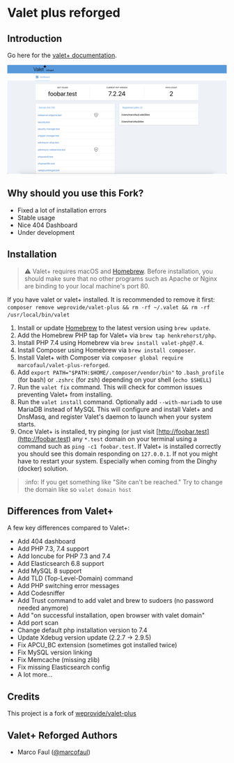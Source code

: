 # Valet plus reforged

## Introduction
Go here for the [valet+ documentation](https://github.com/weprovide/valet-plus/wiki).

![Dashboard](assets/images/example.png?raw=true "404 Dashboard")

## Why should you use this Fork?
- Fixed a lot of installation errors
- Stable usage
- Nice 404 Dashboard
- Under development

## Installation

> :warning: Valet+ requires macOS and [Homebrew](https://brew.sh/). Before installation, you should make sure that no other programs such as Apache or Nginx are binding to your local machine's port 80.

If you have valet or valet+ installed. It is recommended to remove it first:
`composer remove weprovide/valet-plus && rm -rf ~/.valet && rm -rf /usr/local/bin/valet`

1. Install or update [Homebrew](https://brew.sh/) to the latest version using `brew update`.
3. Add the Homebrew PHP tap for Valet+ via `brew tap henkrehorst/php`.
3. Install PHP 7.4 using Homebrew via `brew install valet-php@7.4`.
4. Install Composer using Homebrew via `brew install composer`.
5. Install Valet+ with Composer via `composer global require marcofaul/valet-plus-reforged`.
6. Add `export PATH="$PATH:$HOME/.composer/vendor/bin"` to `.bash_profile` (for bash) or `.zshrc` (for zsh) depending on your shell (`echo $SHELL`)
7. Run the `valet fix` command. This will check for common issues preventing Valet+ from installing.
8. Run the `valet install` command. Optionally add `--with-mariadb` to use MariaDB instead of MySQL This will configure and install Valet+ and DnsMasq, and register Valet's daemon to launch when your system starts.
9. Once Valet+ is installed, try pinging (or just visit [http://foobar.test](http://foobar.test) any `*.test` domain on your terminal using a command such as `ping -c1 foobar.test`. If Valet+ is installed correctly you should see this domain responding on `127.0.0.1`. If not you might have to restart your system. Especially when coming from the Dinghy (docker) solution.

> :info: If you get something like "Site can't be reached." Try to change the domain like so
> `valet domain host`

## Differences from Valet+
A few key differences compared to Valet+:

- Add 404 dashboard
- Add PHP 7.3, 7.4 support
- Add Ioncube for PHP 7.3 and 7.4 
- Add Elasticsearch 6.8 support
- Add MySQL 8 support
- Add TLD (Top-Level-Domain) command
- Add PHP switching error messages 
- Add Codesniffer
- Add Trust command to add valet and brew to sudoers (no password needed anymore)
- Add "on successful installation, open browser with valet domain"
- Add port scan
- Change default php installation version to 7.4
- Update Xdebug version update (2.2.7 -> 2.9.5)
- Fix APCU_BC extension (sometimes got installed twice)
- Fix MySQL version linking
- Fix Memcache (missing zlib)
- Fix missing Elasticsearch config
- A lot more…

## Credits

This project is a fork of [weprovide/valet-plus](https://github.com/weprovide/valet-plus)

## Valet+ Reforged Authors

- Marco Faul ([@marcofaul](https://github.com/marcofaul))
